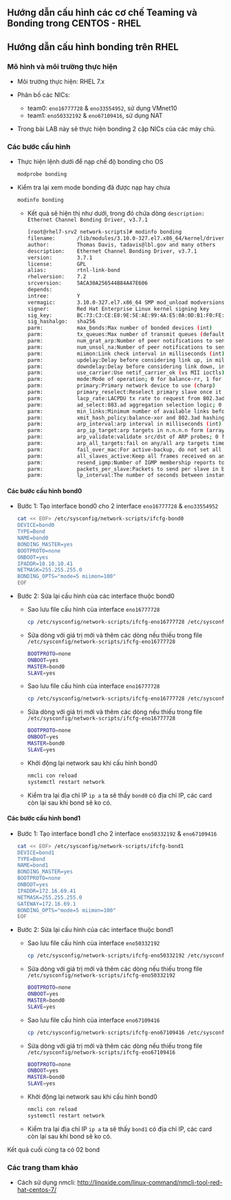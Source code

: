 ## Hướng dẫn cấu hình các cơ chế Teaming và Bonding trong CENTOS - RHEL

## Hướng dẫn cấu hình bonding trên RHEL
### Mô hình và môi trường thực hiện
- Môi trường thực hiện: RHEL 7.x
- Phân bố các NICs:
	- team0: `eno16777728` & `eno33554952`, sử dụng VMnet10 
	- team1: `eno50332192` & `eno67109416`, sử dụng NAT

- Trong bài LAB này sẽ thực hiện bonding 2 cặp NICs của các máy chủ.

### Các bước cấu hình

- Thực hiện lệnh dưới để nạp chế độ bonding cho OS
	```sh
	modprobe bonding
	```
- Kiểm tra lại xem mode bonding đã được nạp hay chưa
	```sh
	modinfo bonding
	```

	- Kết quả sẽ hiện thị như dưới, trong đó chứa dòng `description:    Ethernet Channel Bonding Driver, v3.7.1`
		```sh
		[root@rhel7-srv2 network-scripts]# modinfo bonding
		filename:       /lib/modules/3.10.0-327.el7.x86_64/kernel/drivers/net/bonding/bonding.ko
		author:         Thomas Davis, tadavis@lbl.gov and many others
		description:    Ethernet Channel Bonding Driver, v3.7.1
		version:        3.7.1
		license:        GPL
		alias:          rtnl-link-bond
		rhelversion:    7.2
		srcversion:     5ACA30A256544B84A47E606
		depends:
		intree:         Y
		vermagic:       3.10.0-327.el7.x86_64 SMP mod_unload modversions
		signer:         Red Hat Enterprise Linux kernel signing key
		sig_key:        BC:73:C3:CE:E8:9E:5E:AE:99:4A:E5:0A:0D:B1:F0:FE:E3:FC:09:13
		sig_hashalgo:   sha256
		parm:           max_bonds:Max number of bonded devices (int)
		parm:           tx_queues:Max number of transmit queues (default = 16) (int)
		parm:           num_grat_arp:Number of peer notifications to send on failover event (alias of num_unsol_na) (int)
		parm:           num_unsol_na:Number of peer notifications to send on failover event (alias of num_grat_arp) (int)
		parm:           miimon:Link check interval in milliseconds (int)
		parm:           updelay:Delay before considering link up, in milliseconds (int)
		parm:           downdelay:Delay before considering link down, in milliseconds (int)
		parm:           use_carrier:Use netif_carrier_ok (vs MII ioctls) in miimon; 0 for off, 1 for on (default) (int)
		parm:           mode:Mode of operation; 0 for balance-rr, 1 for active-backup, 2 for balance-xor, 3 for broadcast, 4 for 802.3ad, 5 for balance-tlb, 6 for balance-alb (charp)
		parm:           primary:Primary network device to use (charp)
		parm:           primary_reselect:Reselect primary slave once it comes up; 0 for always (default), 1 for only if speed of primary is better, 2 for only on active slave failure (charp)
		parm:           lacp_rate:LACPDU tx rate to request from 802.3ad partner; 0 for slow, 1 for fast (charp)
		parm:           ad_select:803.ad aggregation selection logic; 0 for stable (default), 1 for bandwidth, 2 for count (charp)
		parm:           min_links:Minimum number of available links before turning on carrier (int)
		parm:           xmit_hash_policy:balance-xor and 802.3ad hashing method; 0 for layer 2 (default), 1 for layer 3+4, 2 for layer 2+3, 3 for encap layer 2+3, 4 for encap layer 3+4 (charp)
		parm:           arp_interval:arp interval in milliseconds (int)
		parm:           arp_ip_target:arp targets in n.n.n.n form (array of charp)
		parm:           arp_validate:validate src/dst of ARP probes; 0 for none (default), 1 for active, 2 for backup, 3 for all (charp)
		parm:           arp_all_targets:fail on any/all arp targets timeout; 0 for any (default), 1 for all (charp)
		parm:           fail_over_mac:For active-backup, do not set all slaves to the same MAC; 0 for none (default), 1 for active, 2 for follow (charp)
		parm:           all_slaves_active:Keep all frames received on an interface by setting active flag for all slaves; 0 for never (default), 1 for always. (int)
		parm:           resend_igmp:Number of IGMP membership reports to send on link failure (int)
		parm:           packets_per_slave:Packets to send per slave in balance-rr mode; 0 for a random slave, 1 packet per slave (default), >1 packets per slave. (int)
		parm:           lp_interval:The number of seconds between instances where the bonding driver sends learning packets to each slaves peer switch. The default is 1. (uint)
		````
#### Các bước cấu hình bond0

- Bước 1: Tạo interface bond0 cho 2 interface `eno16777728` & `eno33554952`
	```sh
	cat << EOF> /etc/sysconfig/network-scripts/ifcfg-bond0
	DEVICE=bond0
	TYPE=Bond
	NAME=bond0
	BONDING_MASTER=yes
	BOOTPROTO=none
	ONBOOT=yes
	IPADDR=10.10.10.41
	NETMASK=255.255.255.0
	BONDING_OPTS="mode=5 miimon=100"
	EOF
	```

- Bước 2: Sửa lại cấu hình của các interface thuộc bond0
	- Sao lưu file cấu hình của interface `eno16777728`
		```sh
		cp /etc/sysconfig/network-scripts/ifcfg-eno16777728 /etc/sysconfig/network-scripts/ifcfg-eno16777728.orig
		```

	- Sửa dòng với giá trị mới và thêm các dòng nếu thiếu trong file `/etc/sysconfig/network-scripts/ifcfg-eno16777728`
		```sh
		BOOTPROTO=none
		ONBOOT=yes
		MASTER=bond0
		SLAVE=yes
		```

	- Sao lưu file cấu hình của interface `eno16777728`
		```sh
		cp /etc/sysconfig/network-scripts/ifcfg-eno16777728 /etc/sysconfig/network-scripts/ifcfg-eno16777728.orig
		```

	- Sửa dòng với giá trị mới và thêm các dòng nếu thiếu trong file `/etc/sysconfig/network-scripts/ifcfg-eno16777728`
		```sh
		BOOTPROTO=none
		ONBOOT=yes
		MASTER=bond0
		SLAVE=yes
		```

	- Khởi động lại network sau khi cấu hình bond0
		```sh
		nmcli con reload
		systemctl restart network
		```

	- Kiểm tra lại địa chỉ IP `ip a` ta sẽ thấy `bond0` có địa chỉ IP, các card còn lại sau khi bond sẽ ko có.

#### Các bước cấu hình bond1

- Bước 1: Tạo interface bond1 cho 2 interface `eno50332192` & `eno67109416`
	```sh
	cat << EOF> /etc/sysconfig/network-scripts/ifcfg-bond1
	DEVICE=bond1
	TYPE=Bond
	NAME=bond1
	BONDING_MASTER=yes
	BOOTPROTO=none
	ONBOOT=yes
	IPADDR=172.16.69.41
	NETMASK=255.255.255.0
	GATEWAY=172.16.69.1
	BONDING_OPTS="mode=5 miimon=100"
	EOF
	```

- Bước 2: Sửa lại cấu hình của các interface thuộc bond1
	- Sao lưu file cấu hình của interface `eno50332192`
		```sh
		cp /etc/sysconfig/network-scripts/ifcfg-eno50332192 /etc/sysconfig/network-scripts/ifcfg-eno50332192.orig
		```

	- Sửa dòng với giá trị mới và thêm các dòng nếu thiếu trong file `/etc/sysconfig/network-scripts/ifcfg-eno50332192`
		```sh
		BOOTPROTO=none
		ONBOOT=yes
		MASTER=bond0
		SLAVE=yes
		```

	- Sao lưu file cấu hình của interface `eno67109416`
		```sh
		cp /etc/sysconfig/network-scripts/ifcfg-eno67109416 /etc/sysconfig/network-scripts/ifcfg-eno67109416.orig
		```

	- Sửa dòng với giá trị mới và thêm các dòng nếu thiếu trong file `/etc/sysconfig/network-scripts/ifcfg-eno67109416`
		```sh
		BOOTPROTO=none
		ONBOOT=yes
		MASTER=bond0
		SLAVE=yes
		```

	- Khởi động lại network sau khi cấu hình bond0
		```sh
		nmcli con reload
		systemctl restart network
		```

	- Kiểm tra lại địa chỉ IP `ip a` ta sẽ thấy `bond1` có địa chỉ IP, các card còn lại sau khi bond sẽ ko có.


Kết quả cuối cùng ta có 02 bond


### Các trang tham khảo

- Cách sử dụng nmcli: http://linoxide.com/linux-command/nmcli-tool-red-hat-centos-7/